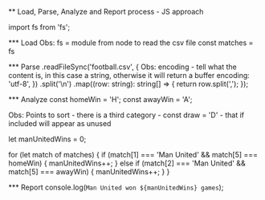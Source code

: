 \*\* Load, Parse, Analyze and Report process - JS approach

import fs from 'fs';

\*\*\* Load
Obs: fs = module from node to read the csv file
const matches = fs

\*\*\* Parse
.readFileSync('football.csv', {
Obs: encoding - tell what the content is, in this case a string, otherwise it will return a buffer
encoding: 'utf-8',
})
.split('\n')
.map((row: string): string[] => {
return row.split(',');
});

\*\*\* Analyze
const homeWin = 'H';
const awayWin = 'A';

Obs: Points to sort - there is a third category - const draw = 'D' - that if included will appear as unused

let manUnitedWins = 0;

for (let match of matches) {
if (match[1] === 'Man United' && match[5] === homeWin) {
manUnitedWins++;
} else if (match[2] === 'Man United' && match[5] === awayWin) {
manUnitedWins++;
}
}

\*\*\* Report
console.log(`Man United won ${manUnitedWins} games`);
